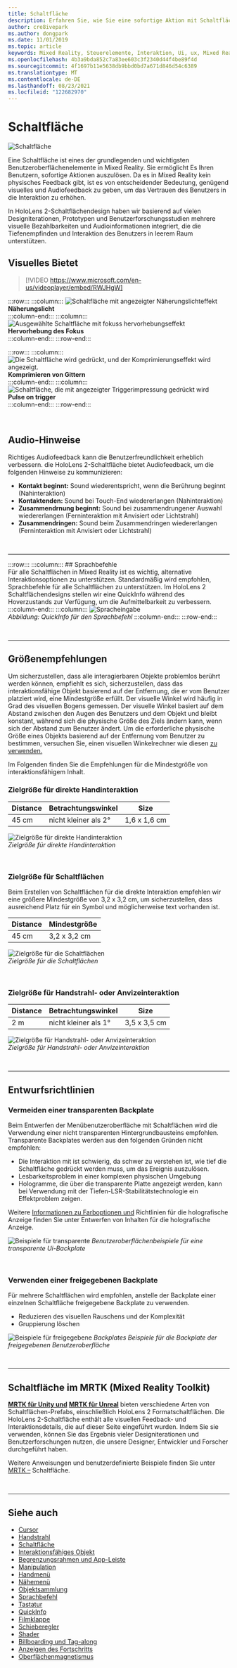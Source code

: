 ```yaml
---
title: Schaltfläche
description: Erfahren Sie, wie Sie eine sofortige Aktion mit Schaltflächen auslösen, die eine der grundlegenden Komponenten von Mixed Reality ist.
author: cre8ivepark
ms.author: dongpark
ms.date: 11/01/2019
ms.topic: article
keywords: Mixed Reality, Steuerelemente, Interaktion, Ui, ux, Mixed Reality-Headset, Windows Mixed Reality-Headset, Virtual Reality-Headset, HoloLens, MRTK, Mixed Reality Toolkit, Schaltfläche
ms.openlocfilehash: 4b3a9bda852c7a83ee603c3f2340d44f4be89f4d
ms.sourcegitcommit: 4f1697b11e5638db9bbd0bd7a671d846d54c6389
ms.translationtype: MT
ms.contentlocale: de-DE
ms.lasthandoff: 08/23/2021
ms.locfileid: "122682970"
---
```

# <a name="button"></a>Schaltfläche

![Schaltfläche](images/UX_Hero_Button.jpg)

Eine Schaltfläche ist eines der grundlegenden und wichtigsten Benutzeroberflächenelemente in Mixed Reality. Sie ermöglicht Es Ihren Benutzern, sofortige Aktionen auszulösen. Da es in Mixed Reality kein physisches Feedback gibt, ist es von entscheidender Bedeutung, genügend visuelles und Audiofeedback zu geben, um das Vertrauen des Benutzers in die Interaktion zu erhöhen. 

In HoloLens 2-Schaltflächendesign haben wir basierend auf vielen Designiterationen, Prototypen und Benutzerforschungsstudien mehrere visuelle Bezahlbarkeiten und Audioinformationen integriert, die die Tiefenempfinden und Interaktion des Benutzers in leerem Raum unterstützen. 

## <a name="visual-affordances"></a>Visuelles Bietet

>[!VIDEO https://www.microsoft.com/en-us/videoplayer/embed/RWJHgW]


:::row:::
    :::column:::
       ![Schaltfläche mit angezeigter Näherungslichteffekt](images/UX_Button_Affordance_ProximityLight.jpg)<br>
       **Näherungslicht**<br>
    :::column-end:::
    :::column:::
       ![Ausgewählte Schaltfläche mit fokuss hervorhebungseffekt](images/UX_Button_Affordance_FocusHighlight.jpg)<br>
        **Hervorhebung des Fokus**<br>
    :::column-end:::
:::row-end:::

:::row:::
    :::column:::
       ![Die Schaltfläche wird gedrückt, und der Komprimierungseffekt wird angezeigt.](images/UX_Button_Affordance_Compression.jpg)<br>
       **Komprimieren von Gittern**<br>
    :::column-end:::
    :::column:::
       ![Schaltfläche, die mit angezeigter Triggerimpressung gedrückt wird](images/UX_Button_Affordance_Pulse.jpg)<br>
        **Pulse on trigger**<br>
    :::column-end:::
:::row-end:::

<br>

## <a name="audio-cues"></a>Audio-Hinweise

Richtiges Audiofeedback kann die Benutzerfreundlichkeit erheblich verbessern. die HoloLens 2-Schaltfläche bietet Audiofeedback, um die folgenden Hinweise zu kommunizieren:
* **Kontakt beginnt:** Sound wiederentspricht, wenn die Berührung beginnt (Nahinteraktion)
* **Kontaktenden:** Sound bei Touch-End wiedererlangen (Nahinteraktion)
* **Zusammendrnung beginnt:** Sound bei zusammendrungener Auswahl wiedererlangen (Ferninteraktion mit Anvisiert oder Lichtstrahl)
* **Zusammendringen:** Sound beim Zusammendringen wiedererlangen (Ferninteraktion mit Anvisiert oder Lichtstrahl)

<br>

---

:::row:::
    :::column:::
        ## <a name="voice-commandingbr"></a>Sprachbefehle<br>
        Für alle Schaltflächen in Mixed Reality ist es wichtig, alternative Interaktionsoptionen zu unterstützen. Standardmäßig wird empfohlen, Sprachbefehle für alle Schaltflächen zu unterstützen. Im HoloLens 2 Schaltflächendesigns stellen wir eine QuickInfo während des Hoverzustands zur Verfügung, um die Aufmittelbarkeit zu verbessern.
    :::column-end:::
        :::column:::
       ![Spracheingabe](images/UX_Hero_VoiceCommand.jpg)<br>
        *Abbildung: QuickInfo für den Sprachbefehl*
    :::column-end:::
:::row-end:::


<br>

---

## <a name="sizing-recommendations"></a>Größenempfehlungen

Um sicherzustellen, dass alle interagierbaren Objekte problemlos berührt werden können, empfiehlt es sich, sicherzustellen, dass das interaktionsfähige Objekt basierend auf der Entfernung, die er vom Benutzer platziert wird, eine Mindestgröße erfüllt. Der visuelle Winkel wird häufig in Grad des visuellen Bogens gemessen. Der visuelle Winkel basiert auf dem Abstand zwischen den Augen des Benutzers und dem Objekt und bleibt konstant, während sich die physische Größe des Ziels ändern kann, wenn sich der Abstand zum Benutzer ändert. Um die erforderliche physische Größe eines Objekts basierend auf der Entfernung vom Benutzer zu bestimmen, versuchen Sie, einen visuellen Winkelrechner wie diesen [zu verwenden.](https://elvers.us/perception/visualAngle/)

Im Folgenden finden Sie die Empfehlungen für die Mindestgröße von interaktionsfähigem Inhalt.

### <a name="target-size-for-direct-hand-interaction"></a>Zielgröße für direkte Handinteraktion

| Distance | Betrachtungswinkel | Size |
|---------|---------|---------|
| 45 cm  | nicht kleiner als 2° | 1,6 x 1,6 cm |

![Zielgröße für direkte Handinteraktion](images/TargetSizingNear.jpg)<br>
*Zielgröße für direkte Handinteraktion*

<br>

### <a name="target-size-for-buttons"></a>Zielgröße für Schaltflächen

Beim Erstellen von Schaltflächen für die direkte Interaktion empfehlen wir eine größere Mindestgröße von 3,2 x 3,2 cm, um sicherzustellen, dass ausreichend Platz für ein Symbol und möglicherweise text vorhanden ist.

| Distance | Mindestgröße |
|---------|---------|
| 45 cm  | 3,2 x 3,2 cm |

![Zielgröße für die Schaltflächen](images/TargetSizingButtons.png)<br>
*Zielgröße für die Schaltflächen*

<br>

### <a name="target-size-for-hand-ray-or-gaze-interaction"></a>Zielgröße für Handstrahl- oder Anvizeinteraktion
| Distance | Betrachtungswinkel | Size |
|---------|---------|---------|
| 2 m  | nicht kleiner als 1° | 3,5 x 3,5 cm |

![Zielgröße für Handstrahl- oder Anvizeinteraktion](images/TargetSizingFar.jpg)<br>
*Zielgröße für Handstrahl- oder Anvizeinteraktion*

<br>

---

## <a name="design-guidelines"></a>Entwurfsrichtlinien

### <a name="avoid-transparent-backplate"></a>Vermeiden einer transparenten Backplate
Beim Entwerfen der Menübenutzeroberfläche mit Schaltflächen wird die Verwendung einer nicht transparenten Hintergrundbausteins empfohlen. Transparente Backplates werden aus den folgenden Gründen nicht empfohlen:
* Die Interaktion mit ist schwierig, da schwer zu verstehen ist, wie tief die Schaltfläche gedrückt werden muss, um das Ereignis auszulösen.
* Lesbarkeitsproblem in einer komplexen physischen Umgebung
* Hologramme, die über die transparente Platte angezeigt werden, kann bei Verwendung mit der Tiefen-LSR-Stabilitätstechnologie ein Effektproblem zeigen.

Weitere [Informationen zu Farboptionen und](designing-content-for-holographic-display.md) Richtlinien für die holografische Anzeige finden Sie unter Entwerfen von Inhalten für die holografische Anzeige.

![Beispiele für transparente ](images/color_transparent_examples.jpg)
 *Benutzeroberflächenbeispiele für eine transparente Ui-Backplate*

<br>

### <a name="use-shared-backplate"></a>Verwenden einer freigegebenen Backplate
Für mehrere Schaltflächen wird empfohlen, anstelle der Backplate einer einzelnen Schaltfläche freigegebene Backplate zu verwenden.

* Reduzieren des visuellen Rauschens und der Komplexität
* Gruppierung löschen  

![Beispiele für freigegebene ](images/Button_Design_SharedBackplate.png
)
 *Backplates Beispiele für die Backplate der freigegebenen Benutzeroberfläche*

<br>

---

## <a name="button-in-mrtk-mixed-reality-toolkit"></a>Schaltfläche im MRTK (Mixed Reality Toolkit)
**[MRTK für Unity und](/windows/mixed-reality/mrtk-unity/)** **[MRTK für Unreal](/windows/mixed-reality/develop/unreal/unreal-mrtk-introduction)** bieten verschiedene Arten von Schaltflächen-Prefabs, einschließlich HoloLens 2 Formatschaltflächen. Die HoloLens 2-Schaltfläche enthält alle visuellen Feedback- und Interaktionsdetails, die auf dieser Seite eingeführt wurden. Indem Sie sie verwenden, können Sie das Ergebnis vieler Designiterationen und Benutzerforschungen nutzen, die unsere Designer, Entwickler und Forscher durchgeführt haben.

Weitere Anweisungen und benutzerdefinierte Beispiele finden Sie unter [MRTK –](/windows/mixed-reality/mrtk-unity/features/ux-building-blocks/button) Schaltfläche.

<br>

---

## <a name="see-also"></a>Siehe auch

* [Cursor](cursors.md)
* [Handstrahl](point-and-commit.md)
* [Schaltfläche](button.md)
* [Interaktionsfähiges Objekt](interactable-object.md)
* [Begrenzungsrahmen und App-Leiste](app-bar-and-bounding-box.md)
* [Manipulation](direct-manipulation.md)
* [Handmenü](hand-menu.md)
* [Nähemenü](near-menu.md)
* [Objektsammlung](object-collection.md)
* [Sprachbefehl](voice-input.md)
* [Tastatur](keyboard.md)
* [QuickInfo](tooltip.md)
* [Filmklappe](slate.md)
* [Schieberegler](slider.md)
* [Shader](shader.md)
* [Billboarding und Tag-along](billboarding-and-tag-along.md)
* [Anzeigen des Fortschritts](progress.md)
* [Oberflächenmagnetismus](surface-magnetism.md)